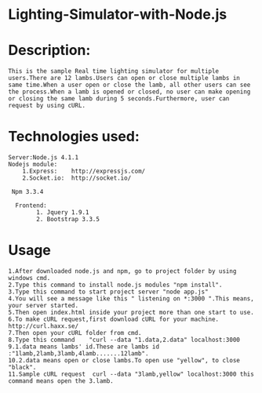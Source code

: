 # Lighting-Simulator-with-Node.js
# Description:
    This is the sample Real time lighting simulator for multiple users.There are 12 lambs.Users can open or close multiple lambs in same time.When a user open or close the lamb, all other users can see the process.When a lamb is opened or closed, no user can make opening or closing the same lamb during 5 seconds.Furthermore, user can request by using cURL.
    
# Technologies used:

    Server:Node.js 4.1.1
    Nodejs module:
        1.Express:    http://expressjs.com/
        2.Socket.io:  http://socket.io/
     
     Npm 3.3.4   
      
      Frontend:
            1. Jquery 1.9.1
            2. Bootstrap 3.3.5
            
            
# Usage

    1.After downloaded node.js and npm, go to project folder by using windows cmd.
    2.Type this command to install node.js modules "npm install".
    3.Type this command to start project server "node app.js"
    4.You will see a message like this " listening on *:3000 ".This means, your server started.
    5.Then open index.html inside your project more than one start to use.
    6.To make cURL request,first download cURL for your machine. http://curl.haxx.se/
    7.Then open your cURL folder from cmd.
    8.Type this command    "curl --data "1.data,2.data" localhost:3000
    9.1.data means lambs' id.These are lambs id :"1lamb,2lamb,3lamb,4lamb.......12lamb".
    10.2.data means open or close lambs.To open use "yellow", to close "black".
    11.Sample cURL request  curl --data "3lamb,yellow" localhost:3000 this command means open the 3.lamb.
